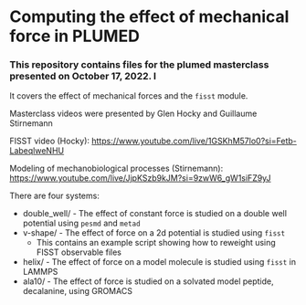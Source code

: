 # Computing the effect of mechanical force in PLUMED

### This repository contains files for the plumed masterclass presented on October 17, 2022. I

It covers the effect of mechanical forces and the `fisst` module.

Masterclass videos were presented by Glen Hocky and Guillaume Stirnemann

FISST video (Hocky): https://www.youtube.com/live/1GSKhM57lo0?si=Fetb-LabeqlweNHU

Modeling of mechanobiological processes (Stirnemann): https://www.youtube.com/live/JjpKSzb9kJM?si=9zwW6_gW1siFZ9yJ

There are four systems:

- double_well/ - The effect of constant force is studied on a double well potential using `pesmd` and `metad`
- v-shape/ - The effect of force on a 2d potential is studied using `fisst`
  - This contains an example script showing how to reweight using FISST observable files
- helix/ - The effect of force on a model molecule is studied using `fisst` in LAMMPS
- ala10/ - The effect of force is studied on a solvated model peptide, decalanine, using GROMACS
